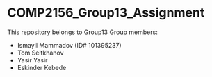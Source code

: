 # COMP2156_Group13_Assignment
This repository belongs to Group13 
Group members:
- Ismayil Mammadov (ID# 101395237)
- Tom Seitkhanov
- Yasir Yasir
- Eskinder Kebede